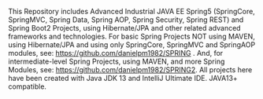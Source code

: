This Repository includes Advanced Industrial JAVA EE Spring5 (SpringCore, SpringMVC, Spring Data, Spring AOP, Spring Security, Spring REST) and Spring Boot2 Projects, using Hibernate/JPA and other related advanced frameworks and technologies. For basic Spring Projects NOT using MAVEN, using Hibernate/JPA and using only SpringCore, SpringMVC and SpringAOP modules, see: https://github.com/danielpm1982/SPRING . And, for intermediate-level Spring Projects, using MAVEN, and more Spring Modules, see: https://github.com/danielpm1982/SPRING2. All projects here have been created with Java JDK 13 and IntelliJ Ultimate IDE. JAVA13+ compatible.